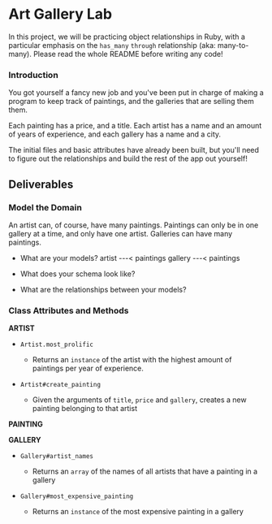 # Art Gallery Lab

In this project, we will be practicing object relationships in Ruby, with a particular emphasis on the `has_many` `through` relationship (aka: many-to-many). Please read the whole README before writing any code!

### Introduction

You got yourself a fancy new job and you've been put in charge of making a program to keep track of paintings, and the galleries that are selling them them.  

Each painting has a price, and a title.  Each artist has a name and an amount of years of experience, and each gallery has a name and a city.

The initial files and basic attributes have already been built, but you'll need to figure out the relationships and build the rest of the app out yourself!

## Deliverables

### Model the Domain

An artist can, of course, have many paintings. Paintings can only be in one gallery at a time, and only have one artist.  Galleries can have many paintings.

* What are your models?
  artist ---< paintings
  gallery ---< paintings


* What does your schema look like?
* What are the relationships between your models?



### Class Attributes and Methods

**ARTIST**

  <!--* `Artist.all`-->
  <!--  * Returns an `array` of all the artists-->

  <!--* `Artist#paintings`-->
  <!--  * Returns an `array` all the paintings by an artist-->

  <!--* `Artist#galleries`-->
  <!--  * Returns an `array` of all the galleries that an artist has paintings in-->

  <!--* `Artist#cities`-->
  <!--  * Return an `array` of all cities that an artist has paintings in-->

  <!--* `Artist.total_experience`-->
  <!--  * Returns an `integer` that is the total years of experience of all artists-->

  * `Artist.most_prolific`
    * Returns an `instance` of the artist with the highest amount of paintings per year of experience.

  * `Artist#create_painting`
    * Given the arguments of `title`, `price` and `gallery`, creates a new painting belonging to that artist

**PAINTING**

  <!--* `Painting.all`-->
  <!--  * Returns an `array` of all the paintings-->

  <!--* `Painting.total_price`-->
  <!--  * Returns an `integer` that is the total price of all paintings-->

**GALLERY**

  <!--* `Gallery.all`-->
  <!--  * Returns an `array` of all the galleries-->

  <!--* `Gallery#paintings`-->
  <!--  * Returns an `array` of all paintings in a gallery-->

  <!--* `Gallery#artists`-->
  <!--  * Returns an `array` of all artists that have a painting in a gallery-->

  * `Gallery#artist_names`
    * Returns an `array` of the names of all artists that have a painting in a gallery

  * `Gallery#most_expensive_painting`
    * Returns an `instance` of the most expensive painting in a gallery
